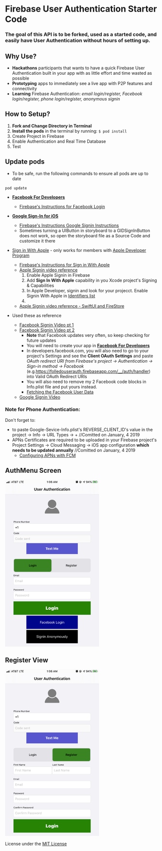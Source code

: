 #  Firebase User Authentication Starter Code
### The goal of this API is to be forked, used as a started code, and easily have User Authentication without hours of setting up.

## Why Use?
- **Hackathons** participants that wants to have a quick Firebase User Authentication built in your app with as little effort and time wasted as possible
- **Prototyping** apps to immediately see a live app with P2P features and connectivity
- **Learning** Firebase Authentication: *email login/register, Facebook login/register, phone login/register, anonymous signin*

## How to Setup?
1.  __Fork and Change Directory in Terminal__
2. __Install the pods__ in the terminal by running:
    `
    $ pod install
    `
3. Create Project in Firebase
4. Enable Authentication and Real Time Database
5. Test

## Update pods
- To be safe, run the following commands to ensure all pods are up to date
```
pod update
```
- __[Facebook For Developers](https://developers.facebook.com/)__
    - [Firebase's Instructions for Facebook Login](https://firebase.google.com/docs/auth/ios/facebook-login?authuser=0)
- __[Google Sign-In for iOS](https://developers.google.com/identity/sign-in/ios)__
    - [Firebase's Instructions Google Signin Instructions](https://firebase.google.com/docs/auth/ios/google-signin)
    - Sometimes turning a UIButton in storyboard to a GIDSignInButton does not work, so open the storyboard file as a Source Code and customize it there 
- [Sign in With Apple]() - only works for members with [Apple Developer Program](https://developer.apple.com/programs/)
    - [Firebase's Instructions for Sign in With Apple](https://firebase.google.com/docs/auth/ios/apple?authuser=0)
    - [Apple Signin video reference](https://www.youtube.com/watch?v=vuygdr0EcGM)
        1. Enable Apple Signin in Firebase
        2. Add __Sign In With Apple__ capability in you Xcode project's Signing & Capabilities
        3. In Apple Developer, signin and look for your projecct. Enable Signin With Apple in [Identifiers list](https://developer.apple.com/account/resources/identifiers/list)
        4. 
    - [Apple Signin video reference - SwiftUI and FireStore](https://www.youtube.com/watch?v=MY5xLrsnUVo)
    
- Used these as reference
    - [Facebook Signin Video pt 1](https://www.youtube.com/watch?v=7DdgvI8z6OU)
    - [Facebook Signin Video pt 2](https://www.youtube.com/watch?v=8-WXdfjFvbw)
        - __Note__ that Facebook updates very often, so keep checking for future updates
        - You will need to create your app in __[Facebook For Developers](https://developers.facebook.com/)__
        - In developers.facebook.com, you will also need to go to your project's Settings and see the __Client OAuth Settings__ and paste _OAuth redirect URI from Firebase's project -> Authentication -> Sign-in method -> Facebook_ (e.g.https://folledouserauth.firebaseapp.com/__/auth/handler) into Valid OAuth Redirect URIs
        - You will also need to remove my 2 Facebook code blocks in Info.plist file and put yours instead.
        - [Fetching the Facebook User Data](https://riptutorial.com/ios/example/10188/fetching-the-facebook-user-data)
    - [Google Signin Video](https://www.youtube.com/watch?v=BjsJNpgsl5c)


### Note for Phone Authentication:
Don't forget to:
- to paste Google-Sevice-Info.plist's REVERSE_CLIENT_ID's value in the project -> Info -> URL Types -> + //Comitted on January, 4 2019
- APNs Certificates are required to be uploaded in your Firebase project's Project Settings -> Cloud Messaging -> iOS app configuration __which needs to be updated annually__ //Comitted on January, 4 2019
    - [Configuring APNs with FCM](https://firebase.google.com/docs/cloud-messaging/ios/certs)




## AuthMenu Screen
<img src="https://github.com/SamuelFolledo/UserAuth-Starter/blob/master/FolledoUserAuth/assets/login.png" width="310" height="550`"> 

## Register View
<img src="https://github.com/SamuelFolledo/UserAuth-Starter/blob/master/FolledoUserAuth/assets/register.png" width="310" height="550`"> 

License under the [MIT License](LICENSE)
